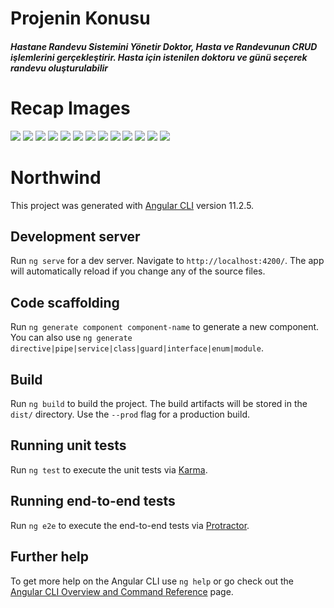 # Projenin Konusu 

<h5>Hastane Randevu Sistemini Yönetir
    Doktor, Hasta ve Randevunun CRUD işlemlerini gerçekleştirir. Hasta için istenilen doktoru ve günü seçerek randevu oluşturulabilir</h5>

# Recap Images

<img src="https://github.com/feyzanursaka/HospitalManagement-frontend/blob/master/ss/1.PNG">
<img src="https://github.com/feyzanursaka/HospitalManagement-frontend/blob/master/ss/2.PNG">
<img src="https://github.com/feyzanursaka/HospitalManagement-frontend/blob/master/ss/3.PNG">
<img src="https://github.com/feyzanursaka/HospitalManagement-frontend/blob/master/ss/4.PNG">
<img src="https://github.com/feyzanursaka/HospitalManagement-frontend/blob/master/ss/5.PNG">
<img src="https://github.com/feyzanursaka/HospitalManagement-frontend/blob/master/ss/6.PNG">
<img src="https://github.com/feyzanursaka/HospitalManagement-frontend/blob/master/ss/7.PNG">
<img src="https://github.com/feyzanursaka/HospitalManagement-frontend/blob/master/ss/8.PNG">
<img src="https://github.com/feyzanursaka/HospitalManagement-frontend/blob/master/ss/9.PNG">
<img src="https://github.com/feyzanursaka/HospitalManagement-frontend/blob/master/ss/10.PNG">
<img src="https://github.com/feyzanursaka/HospitalManagement-frontend/blob/master/ss/11.PNG">
<img src="https://github.com/feyzanursaka/HospitalManagement-frontend/blob/master/ss/12.PNG">
<img src="https://github.com/feyzanursaka/HospitalManagement-frontend/blob/master/ss/13.PNG">

# Northwind

This project was generated with [Angular CLI](https://github.com/angular/angular-cli) version 11.2.5.

## Development server

Run `ng serve` for a dev server. Navigate to `http://localhost:4200/`. The app will automatically reload if you change any of the source files.

## Code scaffolding

Run `ng generate component component-name` to generate a new component. You can also use `ng generate directive|pipe|service|class|guard|interface|enum|module`.

## Build

Run `ng build` to build the project. The build artifacts will be stored in the `dist/` directory. Use the `--prod` flag for a production build.

## Running unit tests

Run `ng test` to execute the unit tests via [Karma](https://karma-runner.github.io).

## Running end-to-end tests

Run `ng e2e` to execute the end-to-end tests via [Protractor](http://www.protractortest.org/).

## Further help

To get more help on the Angular CLI use `ng help` or go check out the [Angular CLI Overview and Command Reference](https://angular.io/cli) page.
